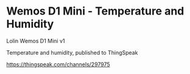 # Wemos D1 Mini - Temperature and Humidity
Lolin Wemos D1 Mini v1

Temperature and humidity, published to ThingSpeak

https://thingspeak.com/channels/297975

